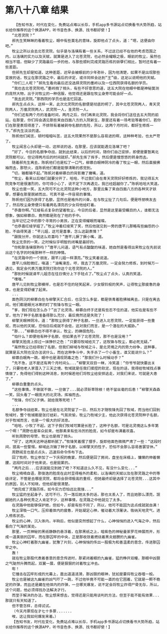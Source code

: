 # 第八十八章 结果
        【告知书友，时代在变化，免费站点难以长存，手机app多书源站点切换看书大势所趋，站长给你推荐的这个换源APP，听书音色多、换源、找书都好使！】
       “北苍灵院？”
       郝先生笑眯眯的看着牧尘，眼中有些莫名的意味，旋即他点了点头，道：“嗯，这便由你吧。”
       牧尘之所以会去北苍灵院，似乎是与洛璃有着一些关系，不过这已经不在他的考虑范围之内，以洛璃的实力以及天赋，就算是进入了北苍灵院，也必然会耀眼之极，眼前的牧尘，虽然也相当不错，但缺少了灵路最后一步的他，与那些顺利完成灵路历练的妖孽们相比，暂时还有着一些差距。
       但郝先生却是知道，这种差距，迟早会被眼前的少年弥补，因为他清楚，如果不是出现那些变故的话，牧尘在那灵路之中，最后的评定，或许同样会达到“王”级，这足以说明他的天赋。
       “你们二人呢？”郝先生看向最后还没选择灵院的墨岭以及一位西院获得名额的学员。
       “我也去北苍灵院吧。”墨岭捎了捎头，有些不好意思的道，这五大院在他眼中都是神秘莫测的庞然大物，出于对牧尘的一种信服，他觉得还是跟在牧尘身旁可能会好一点。
       “我去武灵院。”那西院的学员也是连忙回道。
       郝先生点点头，这样一来，此次北灵院的名额便是彻底的明了，其中北苍灵院两人，青天灵院两人，万凰灵院两人，武灵院一人，圣灵院一人。
       “你们还有两个月的准备时间，两月之后，你们再来北灵院，我会将你们送往去五大院的前站，在那里，你们将会遇见那些来自四面八方的入院新生，那里还有着一场考验等着你们，若你们在那里表现得差了，不排除有着被剥夺名额的危险，所以，这两个月时间，都好生修炼一下。”郝先生淡淡的道。
       陈帆他们闻言，顿时暗暗叫苦，这五大院果然不是那么容易进的啊，这种种考验，也太严苛了。
       牧尘闻言心头却是一动，这样说的话，在那里，应该就能遇见洛璃了吧？
       “好了，今日的名额争夺战，就到此结束，以后的时间，随你们自己安排，即便是要暂离北灵院都可以，但记得两月后的时间就好。”郝先生挥了挥手，然后便是慢悠悠的转身而去。
       随着郝先生离去，陈帆他们也是松了一口气，柳慕白眼神阴冷的看了牧尘一眼，然后直接拂袖而去，那怒火，连陈帆他们都是能够清晰的感觉到。
       “切，输都输不起。”陈帆对着柳慕白的背影撇了撇嘴，道。
       “牧尘，看来以后咱们就要分开了，哈哈，不过我们会在青天灵院好好修炼的，我记得五大院竞争可是很激烈的，你可得小心了，说不定下次再遇见，我已经超越你了。”陈帆哈哈大笑道。
       牧尘也是一笑，五大院可不比北灵院这种小地方，那里云集了来自四面八方的各种天才妖孽，想要在那里脱颖而出，可真不是一件容易的事情。
       陈帆他们因为获得了名额，显然也是格外的兴奋，在与牧尘扯了几句后，便是呼朋唤友去了，然后牧尘身旁便只有着两名漂亮的少女将他给盯着。
       “恭喜你啊。”红绫有点复杂的望着牧尘，今日的后者，显然是这里最受瞩目的人，谁都无法想象，强如柳慕白，竟然都是败在了他的手中。
       当年记忆之中的那个寻常的小男孩，正在变得耀眼而璀璨。
       “也恭喜红绫学姐了。”牧尘冲着红绫笑了笑，然后他就见到一旁的唐芊儿那略有些幽怨的小脸，不由得笑道：“芊儿姐，这可是喜事，怎么这副表情？”
       “跟我分开，你就这么欢喜吗？”唐芊儿撅了撅小嘴，道。
       牧尘无奈的一笑，之时候似乎明智的闭嘴是最好的。
       “你和那洛璃很熟吗？”唐芊儿问道，语气有点酸酸的味道，她自然是看得出来牧尘在先前说出这个名字的时候那种不一样的神情。
       “在灵路中的一个朋友，跟芊儿姐一样漂亮。”牧尘笑着说道。
       唐芊儿俏脸微红，嗔道：“油嘴滑舌，哼，我去了万凰灵院，一定会努力修炼，到时候万一遇见，我定会代表万凰灵院打败你这个北苍灵院的人。”
       “那到时候就请芊儿姐念在往日情分上下手轻点了。”牧尘点了点头，认真的笑道。
       “噗嗤。”
       唐芊儿见到牧尘那模样，也是忍不住的轻笑起来，少女银铃般的笑声，让得牧尘那疲惫的身体，也是变得舒缓了起来。
       ...
       面色阴沉的柳慕白在与柳擎天汇合后，也没怎么多留，都是铁青着脸拂袖离去，只是在离去间，他们都是眼光冰寒的盯了牧锋与牧尘一眼。
       “爹，我们现在怎么办？”出了北灵场，柳慕白终于还是有些忍不住的道，他实在是有些不甘，他为了种子名额准备得那么充分，最后竟然还是失败了！
       柳擎天眼神阴冷，道：“那牧尘获得了种子名额，一旦进入北苍灵院，一定能获得一些重视，而以他的天赋，恐怕日后成就不会低，这对我们而言，是一个潜在的大威胁。”
       “那...”柳慕白也不得不承认，牧尘，的确很危险。
       “怕什么？即便他有种子名额，但如果去不了北苍灵院，那不也是没用？”
       柳擎天脸庞上掠过一抹狰狞之色：“只要将牧域给灭了，这牧锋与牧尘，都必死无疑。”
       “虽然牧尘已经得到了名额，但我们柳域与牧域之斗，是北灵境之内的势力纷争，这种事，就算是五大院也没办法说什么，而在这种争斗中，失手杀了一个小畜生，谁又能说什么？”
       柳慕白眼角一跳，眼中也是涌现阴毒之色：“那我们什么时候动手？”
       “先不急，这不是还有两个月时间么...”柳擎天双目一眯，冷笑道：“你爷爷就快要出关了，只要他老人家晋入了三天之境，牧域就是任我们揉捏的软泥，现在的话，我得给牧域找点事情做了，免得他们得到这种消息，到时候若他们将牧尘给安排逃走，对我们来说，可就是大患了。”
       柳慕白重重的点头。
       “这些事情，不做就不做，一旦做了...就必须斩草除根！绝不留丝毫的后患！”柳擎天森森一笑，回头看了一眼庞大的北灵场，挥袖而去。
       “牧锋，你们父子俩，就给我等死吧！”
       ...
       名额争夺战结束，牧尘也是在北灵院留了一日，然后方才随牧锋先回了牧域，而当他们回到牧域时，整个牧城都是张灯结彩，气氛欢愉，牧尘乃牧域少主，他此次获得北苍灵院种子名额，对于牧域而言，也是一个极大的好消息。
       “哈哈，小牧了不起，这下子我们牧域可算是长脸了，这种子名额，可是北灵境这么多年第一个啊！”周野也是率众前来，他那素来有些冷厉的脸庞，如今却是布满着欢喜。
       听到周野的夸赞，牧尘也是捎了捎头。
       “好了，这两天这种话都听腻了。”牧锋笑着摆了摆手，旋即他面色微微严肃了一些：“这段时间，提高一些警惕，柳域此次输了种子名额，以柳擎天的性子，恐怕不会那么容易善罢甘休。”
       周野闻言也是点点头，迅速将命令传布下去。
       回了牧府，牧尘参加了一下庆祝的晚宴，然后便是回了房间，盘坐在床榻上，慵懒的伸着懒腰，这段时间对于他来说，也是挺累的。
       “两月之后...应该就能见到她了吧？不知道这么久不见，有没什么变化...”
       牧尘喃喃自语，那俊逸的脸庞在此时显得格外的柔和，以洛璃的天赋以及在那灵路之中的等级评定，不管是去哪座灵院，都将会获得极高的重视，但她最终却是选择了北苍灵院...这其中的原因，别人不知晓，但他却是很清楚。
       “她完成了灵路历练，如今实力恐怕远比我强...”
       牧尘猛的坐起身子，这可不行，万一落后她太多的话，那也太丢人了，而且她那么漂亮，觊觎她的人各种优秀之人肯定不少，这种事情，在灵路之中他就见了太多。
       在灵路中他能够保护她，但如今，却是有些不同了，所以，他可不能因为这点成就就自满！
       牧尘深吸一口气，压抑着体内的疲惫，开始凝定心神，催动着大浮屠诀，吸纳天地灵气，进入修炼状态。
       牧尘的心神，沉入体内，半晌后，他似是突然想起了什么，心神悄悄的进入气海之中，然后看向了气海的某处。
       那里，一页神秘的黑纸静静的悬浮着，在那黑纸之上，暗紫色的神秘曼荼罗花伸展而开，形成一道美丽的囚牢，而在那囚牢的中央，正是那收敛着燃烧着黑炎翅膀的九幽雀。
       牧尘心神盯着那九幽雀，犹豫了片刻，心神悄悄的传出一股极为和善温柔的意念，传进那囚牢之中。
       轰！
       就在牧尘那股代表着善意的意念传进时，那紧闭着眼的九幽雀，猛的睁开双瞳，那眼中凶狠之气陡然升腾而起，双翼一展，便是狠狠的对着牧尘冲去。
       嘭！
       它撞击在囚牢形成的光幕上，震出道道涟漪，那凶狠的眼神，犹如是要将牧尘吞噬一般。
       牧尘也是被这九幽雀的凶气吓了一跳，不过他毕竟不可能一直的在它困着，它就是一颗不稳定的炸弹，而且还是藏在他体内的炸弹，一旦哪天爆发，说不定会将牧尘炸得尸骨无存，所以，这个问题，他必须得找办法解决才行。
       而至于解决的办法，牧尘想来想去，觉得还是只能用谈判的方法，但至于能不能有效果...那就只有天知道了。
       但不管怎样，总得试试。
       （今天月票现在才七十多票.......
       唉，这让我如何爆发来着。）
       【告知书友，时代在变化，免费站点难以长存，手机app多书源站点切换看书大势所趋，站长给你推荐的这个换源APP，听书音色多、换源、找书都好使！】